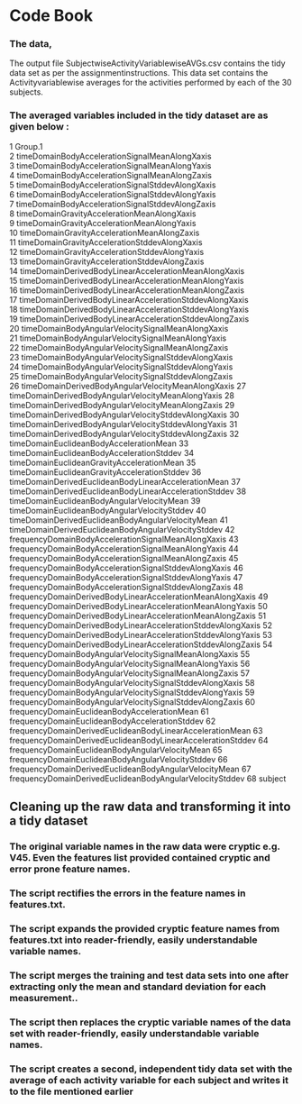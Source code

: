  Code Book
================================================
###  The data,
 The output file SubjectwiseActivityVariablewiseAVGs.csv contains the tidy data set as per the assignmentinstructions. 
 This data set contains the Activityvariablewise averages for the activities performed by each of the 30 subjects.
### The averaged variables included in the tidy dataset are as given below :
1 	Group.1  
2 	timeDomainBodyAccelerationSignalMeanAlongXaxis  
3 	timeDomainBodyAccelerationSignalMeanAlongYaxis  
4 	timeDomainBodyAccelerationSignalMeanAlongZaxis  
5 	timeDomainBodyAccelerationSignalStddevAlongXaxis  
6 	timeDomainBodyAccelerationSignalStddevAlongYaxis  
7 	timeDomainBodyAccelerationSignalStddevAlongZaxis  
8 	timeDomainGravityAccelerationMeanAlongXaxis  
9 	timeDomainGravityAccelerationMeanAlongYaxis  
10 	timeDomainGravityAccelerationMeanAlongZaxis  
11 	timeDomainGravityAccelerationStddevAlongXaxis  
12 	timeDomainGravityAccelerationStddevAlongYaxis  
13 	timeDomainGravityAccelerationStddevAlongZaxis  
14 	timeDomainDerivedBodyLinearAccelerationMeanAlongXaxis  
15 	timeDomainDerivedBodyLinearAccelerationMeanAlongYaxis  
16 	timeDomainDerivedBodyLinearAccelerationMeanAlongZaxis  
17 	timeDomainDerivedBodyLinearAccelerationStddevAlongXaxis  
18 	timeDomainDerivedBodyLinearAccelerationStddevAlongYaxis  
19 	timeDomainDerivedBodyLinearAccelerationStddevAlongZaxis  
20 	timeDomainBodyAngularVelocitySignalMeanAlongXaxis  
21 	timeDomainBodyAngularVelocitySignalMeanAlongYaxis  
22 	timeDomainBodyAngularVelocitySignalMeanAlongZaxis  
23 	timeDomainBodyAngularVelocitySignalStddevAlongXaxis  
24 	timeDomainBodyAngularVelocitySignalStddevAlongYaxis  
25 	timeDomainBodyAngularVelocitySignalStddevAlongZaxis  
26	timeDomainDerivedBodyAngularVelocityMeanAlongXaxis
27	timeDomainDerivedBodyAngularVelocityMeanAlongYaxis
28	timeDomainDerivedBodyAngularVelocityMeanAlongZaxis
29	timeDomainDerivedBodyAngularVelocityStddevAlongXaxis
30	timeDomainDerivedBodyAngularVelocityStddevAlongYaxis
31	timeDomainDerivedBodyAngularVelocityStddevAlongZaxis
32	timeDomainEuclideanBodyAccelerationMean
33	timeDomainEuclideanBodyAccelerationStddev
34	timeDomainEuclideanGravityAccelerationMean
35	timeDomainEuclideanGravityAccelerationStddev
36	timeDomainDerivedEuclideanBodyLinearAccelerationMean
37	timeDomainDerivedEuclideanBodyLinearAccelerationStddev
38	timeDomainEuclideanBodyAngularVelocityMean
39	timeDomainEuclideanBodyAngularVelocityStddev
40	timeDomainDerivedEuclideanBodyAngularVelocityMean
41	timeDomainDerivedEuclideanBodyAngularVelocityStddev
42	frequencyDomainBodyAccelerationSignalMeanAlongXaxis
43	frequencyDomainBodyAccelerationSignalMeanAlongYaxis
44	frequencyDomainBodyAccelerationSignalMeanAlongZaxis
45	frequencyDomainBodyAccelerationSignalStddevAlongXaxis
46	frequencyDomainBodyAccelerationSignalStddevAlongYaxis
47	frequencyDomainBodyAccelerationSignalStddevAlongZaxis
48	frequencyDomainDerivedBodyLinearAccelerationMeanAlongXaxis
49	frequencyDomainDerivedBodyLinearAccelerationMeanAlongYaxis
50	frequencyDomainDerivedBodyLinearAccelerationMeanAlongZaxis
51	frequencyDomainDerivedBodyLinearAccelerationStddevAlongXaxis
52	frequencyDomainDerivedBodyLinearAccelerationStddevAlongYaxis
53	frequencyDomainDerivedBodyLinearAccelerationStddevAlongZaxis
54	frequencyDomainBodyAngularVelocitySignalMeanAlongXaxis
55	frequencyDomainBodyAngularVelocitySignalMeanAlongYaxis
56	frequencyDomainBodyAngularVelocitySignalMeanAlongZaxis
57	frequencyDomainBodyAngularVelocitySignalStddevAlongXaxis
58	frequencyDomainBodyAngularVelocitySignalStddevAlongYaxis
59	frequencyDomainBodyAngularVelocitySignalStddevAlongZaxis
60	frequencyDomainEuclideanBodyAccelerationMean
61	frequencyDomainEuclideanBodyAccelerationStddev
62	frequencyDomainDerivedEuclideanBodyLinearAccelerationMean
63	frequencyDomainDerivedEuclideanBodyLinearAccelerationStddev
64	frequencyDomainEuclideanBodyAngularVelocityMean
65	frequencyDomainEuclideanBodyAngularVelocityStddev
66	frequencyDomainDerivedEuclideanBodyAngularVelocityMean
67	frequencyDomainDerivedEuclideanBodyAngularVelocityStddev
68	subject

## Cleaning up the raw data and transforming it into a tidy dataset
### The original variable names in the raw data were cryptic e.g. V45. Even the features list provided contained cryptic and error prone feature names. 
### The script rectifies the errors in the feature names in features.txt.
### The script expands the provided cryptic feature names from features.txt into reader-friendly, easily understandable variable names.
### The script merges the training and test data sets into one after extracting only the mean and standard deviation for each measurement..
### The script then replaces the cryptic variable names of the data set with reader-friendly, easily understandable variable names.
### The script creates a second, independent tidy data set with the average of each activity variable for each subject and writes it to the file mentioned earlier
